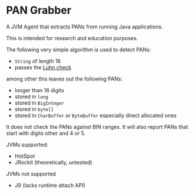PAN Grabber
===========

A JVM Agent that extracts PANs from running Java applications.

This is intended for research and education purposes.

The following very simple algorithm is used to detect PANs:

 * `String` of length 16
 * passes the [Luhn check](http://en.wikipedia.org/wiki/Luhn_algorithm)

among other this leaves out the following PANs:

 * longer than 16 digits
 * stored in `long`
 * stored in `BigInteger`
 * stored in `byte[]`
 * stored in `CharBuffer` or `ByteBuffer` especially direct allocated ones

It does not check the PANs against BIN ranges. It will also report PANs that start with digits other and 4 or 5.

JVMs supported:

 * HotSpot
 * JRockit (theoretically, untested)

JVMs not supported

 * J9 (lacks runtime attach API)
